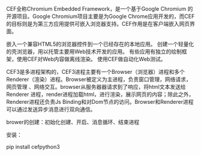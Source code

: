 CEF全称Chromium Embedded Framework，是一个基于Google Chromium 的开源项目。Google Chromium项目主要是为Google Chrome应用开发的，而CEF的目标则是为第三方应用提供可嵌入浏览器支持。CEF作用是在客户端嵌入网页界面。

嵌入一个兼容HTML5的浏览器控件到一个已经存在的本地应用。
创建一个轻量化的壳浏览器，用以托管主要用Web技术开发的应用。
有些应用有独立的绘制框架，使用CEF对Web内容做离线渲染。
使用CEF做自动化Web测试。



CEF3是多进程架构的，CEF3进程主要有一个Browser（浏览器）进程和多个Renderer（渲染）进程。Browser被定义为主进程，负责窗口管理，网络请求，网页管理 、网络交互。browser从服务器器请求到了响应，将html文本发送给Renderer 进程，render进程加载html，进行渲染，展示网页的内容；除此之外，Renderer进程还负责Js Binding和对Dom节点的访问。Browser和Renderer进程可以通过发送异步消息进行双向通信。



brower的创建：初始化创建、开启、消息循环、结束进程

安装： 

 pip install cefpython3


